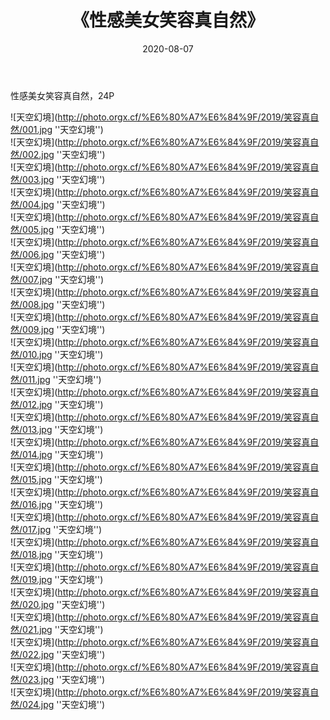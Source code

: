﻿---
layout: post
title:  《性感美女笑容真自然》
date:   2020-08-07
img: http://photo.orgx.cf/%E6%80%A7%E6%84%9F/2019/笑容真自然/000.jpg
categories: [美女, 性感, 泳衣]
---

性感美女笑容真自然，24P

![天空幻境](http://photo.orgx.cf/%E6%80%A7%E6%84%9F/2019/笑容真自然/001.jpg ''天空幻境'') <br>
![天空幻境](http://photo.orgx.cf/%E6%80%A7%E6%84%9F/2019/笑容真自然/002.jpg ''天空幻境'') <br>
![天空幻境](http://photo.orgx.cf/%E6%80%A7%E6%84%9F/2019/笑容真自然/003.jpg ''天空幻境'') <br>
![天空幻境](http://photo.orgx.cf/%E6%80%A7%E6%84%9F/2019/笑容真自然/004.jpg ''天空幻境'') <br>
![天空幻境](http://photo.orgx.cf/%E6%80%A7%E6%84%9F/2019/笑容真自然/005.jpg ''天空幻境'') <br>
![天空幻境](http://photo.orgx.cf/%E6%80%A7%E6%84%9F/2019/笑容真自然/006.jpg ''天空幻境'') <br>
![天空幻境](http://photo.orgx.cf/%E6%80%A7%E6%84%9F/2019/笑容真自然/007.jpg ''天空幻境'') <br>
![天空幻境](http://photo.orgx.cf/%E6%80%A7%E6%84%9F/2019/笑容真自然/008.jpg ''天空幻境'') <br>
![天空幻境](http://photo.orgx.cf/%E6%80%A7%E6%84%9F/2019/笑容真自然/009.jpg ''天空幻境'') <br>
![天空幻境](http://photo.orgx.cf/%E6%80%A7%E6%84%9F/2019/笑容真自然/010.jpg ''天空幻境'') <br>
![天空幻境](http://photo.orgx.cf/%E6%80%A7%E6%84%9F/2019/笑容真自然/011.jpg ''天空幻境'') <br>
![天空幻境](http://photo.orgx.cf/%E6%80%A7%E6%84%9F/2019/笑容真自然/012.jpg ''天空幻境'') <br>
![天空幻境](http://photo.orgx.cf/%E6%80%A7%E6%84%9F/2019/笑容真自然/013.jpg ''天空幻境'') <br>
![天空幻境](http://photo.orgx.cf/%E6%80%A7%E6%84%9F/2019/笑容真自然/014.jpg ''天空幻境'') <br>
![天空幻境](http://photo.orgx.cf/%E6%80%A7%E6%84%9F/2019/笑容真自然/015.jpg ''天空幻境'') <br>
![天空幻境](http://photo.orgx.cf/%E6%80%A7%E6%84%9F/2019/笑容真自然/016.jpg ''天空幻境'') <br>
![天空幻境](http://photo.orgx.cf/%E6%80%A7%E6%84%9F/2019/笑容真自然/017.jpg ''天空幻境'') <br>
![天空幻境](http://photo.orgx.cf/%E6%80%A7%E6%84%9F/2019/笑容真自然/018.jpg ''天空幻境'') <br>
![天空幻境](http://photo.orgx.cf/%E6%80%A7%E6%84%9F/2019/笑容真自然/019.jpg ''天空幻境'') <br>
![天空幻境](http://photo.orgx.cf/%E6%80%A7%E6%84%9F/2019/笑容真自然/020.jpg ''天空幻境'') <br>
![天空幻境](http://photo.orgx.cf/%E6%80%A7%E6%84%9F/2019/笑容真自然/021.jpg ''天空幻境'') <br>
![天空幻境](http://photo.orgx.cf/%E6%80%A7%E6%84%9F/2019/笑容真自然/022.jpg ''天空幻境'') <br>
![天空幻境](http://photo.orgx.cf/%E6%80%A7%E6%84%9F/2019/笑容真自然/023.jpg ''天空幻境'') <br>
![天空幻境](http://photo.orgx.cf/%E6%80%A7%E6%84%9F/2019/笑容真自然/024.jpg ''天空幻境'') <br>

